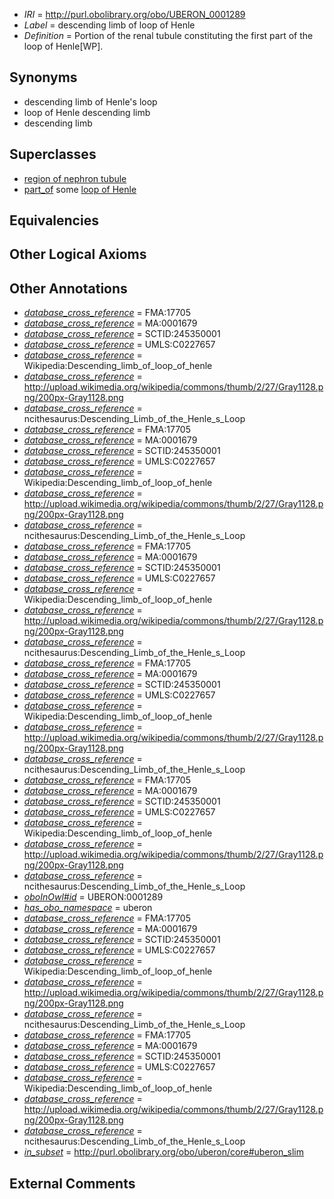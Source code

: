  * *IRI* = http://purl.obolibrary.org/obo/UBERON_0001289
 * *Label* = descending limb of loop of Henle
 * *Definition* = Portion of the renal tubule constituting the first part of the loop of Henle[WP].

## Synonyms

 * descending limb of Henle's loop
 * loop of Henle descending limb
 * descending limb

## Superclasses

 * [region of nephron tubule](../../UBERON/85/UBERON_0007685.md)
 * [part_of](../../BFO/50/BFO_0000050.md) some [loop of Henle](../../UBERON/88/UBERON_0001288.md)

## Equivalencies


## Other Logical Axioms


## Other Annotations

 * *[database_cross_reference](../../ef/oboInOwl#hasDbXref.md)* = FMA:17705
 * *[database_cross_reference](../../ef/oboInOwl#hasDbXref.md)* = MA:0001679
 * *[database_cross_reference](../../ef/oboInOwl#hasDbXref.md)* = SCTID:245350001
 * *[database_cross_reference](../../ef/oboInOwl#hasDbXref.md)* = UMLS:C0227657
 * *[database_cross_reference](../../ef/oboInOwl#hasDbXref.md)* = Wikipedia:Descending_limb_of_loop_of_henle
 * *[database_cross_reference](../../ef/oboInOwl#hasDbXref.md)* = http://upload.wikimedia.org/wikipedia/commons/thumb/2/27/Gray1128.png/200px-Gray1128.png
 * *[database_cross_reference](../../ef/oboInOwl#hasDbXref.md)* = ncithesaurus:Descending_Limb_of_the_Henle_s_Loop
 * *[database_cross_reference](../../ef/oboInOwl#hasDbXref.md)* = FMA:17705
 * *[database_cross_reference](../../ef/oboInOwl#hasDbXref.md)* = MA:0001679
 * *[database_cross_reference](../../ef/oboInOwl#hasDbXref.md)* = SCTID:245350001
 * *[database_cross_reference](../../ef/oboInOwl#hasDbXref.md)* = UMLS:C0227657
 * *[database_cross_reference](../../ef/oboInOwl#hasDbXref.md)* = Wikipedia:Descending_limb_of_loop_of_henle
 * *[database_cross_reference](../../ef/oboInOwl#hasDbXref.md)* = http://upload.wikimedia.org/wikipedia/commons/thumb/2/27/Gray1128.png/200px-Gray1128.png
 * *[database_cross_reference](../../ef/oboInOwl#hasDbXref.md)* = ncithesaurus:Descending_Limb_of_the_Henle_s_Loop
 * *[database_cross_reference](../../ef/oboInOwl#hasDbXref.md)* = FMA:17705
 * *[database_cross_reference](../../ef/oboInOwl#hasDbXref.md)* = MA:0001679
 * *[database_cross_reference](../../ef/oboInOwl#hasDbXref.md)* = SCTID:245350001
 * *[database_cross_reference](../../ef/oboInOwl#hasDbXref.md)* = UMLS:C0227657
 * *[database_cross_reference](../../ef/oboInOwl#hasDbXref.md)* = Wikipedia:Descending_limb_of_loop_of_henle
 * *[database_cross_reference](../../ef/oboInOwl#hasDbXref.md)* = http://upload.wikimedia.org/wikipedia/commons/thumb/2/27/Gray1128.png/200px-Gray1128.png
 * *[database_cross_reference](../../ef/oboInOwl#hasDbXref.md)* = ncithesaurus:Descending_Limb_of_the_Henle_s_Loop
 * *[database_cross_reference](../../ef/oboInOwl#hasDbXref.md)* = FMA:17705
 * *[database_cross_reference](../../ef/oboInOwl#hasDbXref.md)* = MA:0001679
 * *[database_cross_reference](../../ef/oboInOwl#hasDbXref.md)* = SCTID:245350001
 * *[database_cross_reference](../../ef/oboInOwl#hasDbXref.md)* = UMLS:C0227657
 * *[database_cross_reference](../../ef/oboInOwl#hasDbXref.md)* = Wikipedia:Descending_limb_of_loop_of_henle
 * *[database_cross_reference](../../ef/oboInOwl#hasDbXref.md)* = http://upload.wikimedia.org/wikipedia/commons/thumb/2/27/Gray1128.png/200px-Gray1128.png
 * *[database_cross_reference](../../ef/oboInOwl#hasDbXref.md)* = ncithesaurus:Descending_Limb_of_the_Henle_s_Loop
 * *[database_cross_reference](../../ef/oboInOwl#hasDbXref.md)* = FMA:17705
 * *[database_cross_reference](../../ef/oboInOwl#hasDbXref.md)* = MA:0001679
 * *[database_cross_reference](../../ef/oboInOwl#hasDbXref.md)* = SCTID:245350001
 * *[database_cross_reference](../../ef/oboInOwl#hasDbXref.md)* = UMLS:C0227657
 * *[database_cross_reference](../../ef/oboInOwl#hasDbXref.md)* = Wikipedia:Descending_limb_of_loop_of_henle
 * *[database_cross_reference](../../ef/oboInOwl#hasDbXref.md)* = http://upload.wikimedia.org/wikipedia/commons/thumb/2/27/Gray1128.png/200px-Gray1128.png
 * *[database_cross_reference](../../ef/oboInOwl#hasDbXref.md)* = ncithesaurus:Descending_Limb_of_the_Henle_s_Loop
 * *[oboInOwl#id](../../id/oboInOwl#id.md)* = UBERON:0001289
 * *[has_obo_namespace](../../ce/oboInOwl#hasOBONamespace.md)* = uberon
 * *[database_cross_reference](../../ef/oboInOwl#hasDbXref.md)* = FMA:17705
 * *[database_cross_reference](../../ef/oboInOwl#hasDbXref.md)* = MA:0001679
 * *[database_cross_reference](../../ef/oboInOwl#hasDbXref.md)* = SCTID:245350001
 * *[database_cross_reference](../../ef/oboInOwl#hasDbXref.md)* = UMLS:C0227657
 * *[database_cross_reference](../../ef/oboInOwl#hasDbXref.md)* = Wikipedia:Descending_limb_of_loop_of_henle
 * *[database_cross_reference](../../ef/oboInOwl#hasDbXref.md)* = http://upload.wikimedia.org/wikipedia/commons/thumb/2/27/Gray1128.png/200px-Gray1128.png
 * *[database_cross_reference](../../ef/oboInOwl#hasDbXref.md)* = ncithesaurus:Descending_Limb_of_the_Henle_s_Loop
 * *[database_cross_reference](../../ef/oboInOwl#hasDbXref.md)* = FMA:17705
 * *[database_cross_reference](../../ef/oboInOwl#hasDbXref.md)* = MA:0001679
 * *[database_cross_reference](../../ef/oboInOwl#hasDbXref.md)* = SCTID:245350001
 * *[database_cross_reference](../../ef/oboInOwl#hasDbXref.md)* = UMLS:C0227657
 * *[database_cross_reference](../../ef/oboInOwl#hasDbXref.md)* = Wikipedia:Descending_limb_of_loop_of_henle
 * *[database_cross_reference](../../ef/oboInOwl#hasDbXref.md)* = http://upload.wikimedia.org/wikipedia/commons/thumb/2/27/Gray1128.png/200px-Gray1128.png
 * *[database_cross_reference](../../ef/oboInOwl#hasDbXref.md)* = ncithesaurus:Descending_Limb_of_the_Henle_s_Loop
 * *[in_subset](../../et/oboInOwl#inSubset.md)* = http://purl.obolibrary.org/obo/uberon/core#uberon_slim

## External Comments

